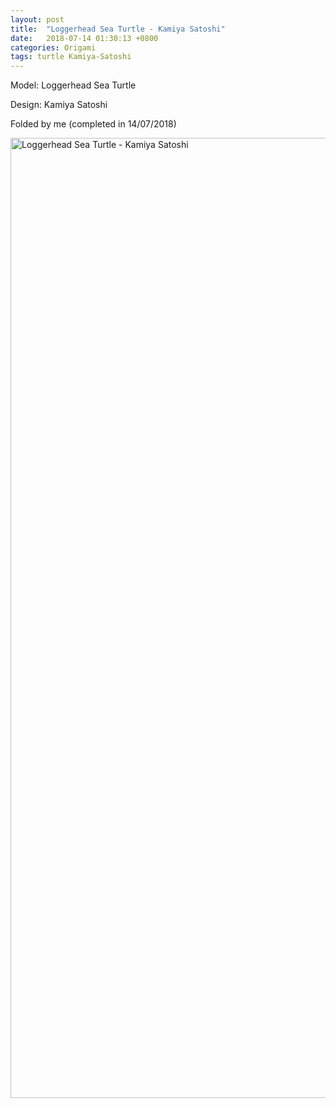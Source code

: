 ```yaml
---
layout: post
title:  "Loggerhead Sea Turtle - Kamiya Satoshi"
date:   2018-07-14 01:30:13 +0800
categories: Origami
tags: turtle Kamiya-Satoshi
---
```


Model: Loggerhead Sea Turtle

Design: Kamiya Satoshi

Folded by me (completed in 14/07/2018)

<a data-flickr-embed="true" href="https://www.flickr.com/photos/141891522@N06/41590350610/in/album-72157668273670296/" title="Loggerhead Sea Turtle - Kamiya Satoshi"><img src="https://live.staticflickr.com/838/41590350610_9c0845d278_k.jpg" width="2048" height="1536" alt="Loggerhead Sea Turtle - Kamiya Satoshi"></a><script async src="//embedr.flickr.com/assets/client-code.js" charset="utf-8"></script>
